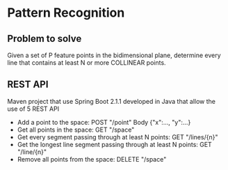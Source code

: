 # Pattern Recognition

## Problem to solve

Given a set of P feature points in the bidimensional plane, determine every line that contains at least N or more COLLINEAR points.

## REST API

Maven project that use Spring Boot 2.1.1 developed in Java that allow the use of 5 REST API
- Add a point to the space: POST "/point" Body {"x":..., "y":...}
- Get all points in the space: GET "/space"
- Get every segment passing through at least N points: GET "/lines/{n}"
- Get the longest line segment passing through at least N points: GET "/line/{n}"
- Remove all points from the space: DELETE "/space"
